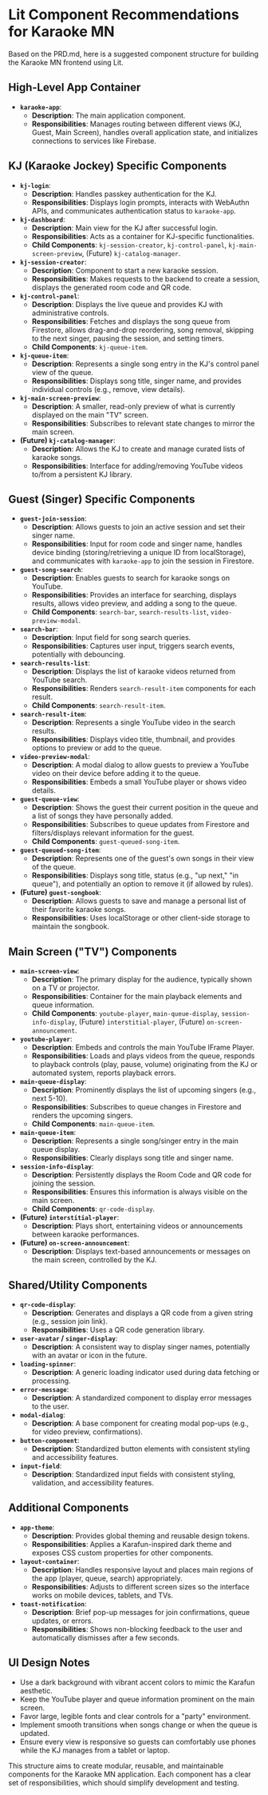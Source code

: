 # Lit Component Recommendations for Karaoke MN

Based on the PRD.md, here is a suggested component structure for building the Karaoke MN frontend using Lit.

## High-Level App Container

*   **`karaoke-app`**:
    *   **Description**: The main application component.
    *   **Responsibilities**: Manages routing between different views (KJ, Guest, Main Screen), handles overall application state, and initializes connections to services like Firebase.

## KJ (Karaoke Jockey) Specific Components

*   **`kj-login`**:
    *   **Description**: Handles passkey authentication for the KJ.
    *   **Responsibilities**: Displays login prompts, interacts with WebAuthn APIs, and communicates authentication status to `karaoke-app`.
*   **`kj-dashboard`**:
    *   **Description**: Main view for the KJ after successful login.
    *   **Responsibilities**: Acts as a container for KJ-specific functionalities.
    *   **Child Components**: `kj-session-creator`, `kj-control-panel`, `kj-main-screen-preview`, (Future) `kj-catalog-manager`.
*   **`kj-session-creator`**:
    *   **Description**: Component to start a new karaoke session.
    *   **Responsibilities**: Makes requests to the backend to create a session, displays the generated room code and QR code.
*   **`kj-control-panel`**:
    *   **Description**: Displays the live queue and provides KJ with administrative controls.
    *   **Responsibilities**: Fetches and displays the song queue from Firestore, allows drag-and-drop reordering, song removal, skipping to the next singer, pausing the session, and setting timers.
    *   **Child Components**: `kj-queue-item`.
*   **`kj-queue-item`**:
    *   **Description**: Represents a single song entry in the KJ's control panel view of the queue.
    *   **Responsibilities**: Displays song title, singer name, and provides individual controls (e.g., remove, view details).
*   **`kj-main-screen-preview`**:
    *   **Description**: A smaller, read-only preview of what is currently displayed on the main "TV" screen.
    *   **Responsibilities**: Subscribes to relevant state changes to mirror the main screen.
*   **(Future) `kj-catalog-manager`**:
    *   **Description**: Allows the KJ to create and manage curated lists of karaoke songs.
    *   **Responsibilities**: Interface for adding/removing YouTube videos to/from a persistent KJ library.

## Guest (Singer) Specific Components

*   **`guest-join-session`**:
    *   **Description**: Allows guests to join an active session and set their singer name.
    *   **Responsibilities**: Input for room code and singer name, handles device binding (storing/retrieving a unique ID from localStorage), and communicates with `karaoke-app` to join the session in Firestore.
*   **`guest-song-search`**:
    *   **Description**: Enables guests to search for karaoke songs on YouTube.
    *   **Responsibilities**: Provides an interface for searching, displays results, allows video preview, and adding a song to the queue.
    *   **Child Components**: `search-bar`, `search-results-list`, `video-preview-modal`.
*   **`search-bar`**:
    *   **Description**: Input field for song search queries.
    *   **Responsibilities**: Captures user input, triggers search events, potentially with debouncing.
*   **`search-results-list`**:
    *   **Description**: Displays the list of karaoke videos returned from YouTube search.
    *   **Responsibilities**: Renders `search-result-item` components for each result.
    *   **Child Components**: `search-result-item`.
*   **`search-result-item`**:
    *   **Description**: Represents a single YouTube video in the search results.
    *   **Responsibilities**: Displays video title, thumbnail, and provides options to preview or add to the queue.
*   **`video-preview-modal`**:
    *   **Description**: A modal dialog to allow guests to preview a YouTube video on their device before adding it to the queue.
    *   **Responsibilities**: Embeds a small YouTube player or shows video details.
*   **`guest-queue-view`**:
    *   **Description**: Shows the guest their current position in the queue and a list of songs they have personally added.
    *   **Responsibilities**: Subscribes to queue updates from Firestore and filters/displays relevant information for the guest.
    *   **Child Components**: `guest-queued-song-item`.
*   **`guest-queued-song-item`**:
    *   **Description**: Represents one of the guest's own songs in their view of the queue.
    *   **Responsibilities**: Displays song title, status (e.g., "up next," "in queue"), and potentially an option to remove it (if allowed by rules).
*   **(Future) `guest-songbook`**:
    *   **Description**: Allows guests to save and manage a personal list of their favorite karaoke songs.
    *   **Responsibilities**: Uses localStorage or other client-side storage to maintain the songbook.

## Main Screen ("TV") Components

*   **`main-screen-view`**:
    *   **Description**: The primary display for the audience, typically shown on a TV or projector.
    *   **Responsibilities**: Container for the main playback elements and queue information.
    *   **Child Components**: `youtube-player`, `main-queue-display`, `session-info-display`, (Future) `interstitial-player`, (Future) `on-screen-announcement`.
*   **`youtube-player`**:
    *   **Description**: Embeds and controls the main YouTube IFrame Player.
    *   **Responsibilities**: Loads and plays videos from the queue, responds to playback controls (play, pause, volume) originating from the KJ or automated system, reports playback errors.
*   **`main-queue-display`**:
    *   **Description**: Prominently displays the list of upcoming singers (e.g., next 5-10).
    *   **Responsibilities**: Subscribes to queue changes in Firestore and renders the upcoming singers.
    *   **Child Components**: `main-queue-item`.
*   **`main-queue-item`**:
    *   **Description**: Represents a single song/singer entry in the main queue display.
    *   **Responsibilities**: Clearly displays song title and singer name.
*   **`session-info-display`**:
    *   **Description**: Persistently displays the Room Code and QR code for joining the session.
    *   **Responsibilities**: Ensures this information is always visible on the main screen.
    *   **Child Components**: `qr-code-display`.
*   **(Future) `interstitial-player`**:
    *   **Description**: Plays short, entertaining videos or announcements between karaoke performances.
*   **(Future) `on-screen-announcement`**:
    *   **Description**: Displays text-based announcements or messages on the main screen, controlled by the KJ.

## Shared/Utility Components

*   **`qr-code-display`**:
    *   **Description**: Generates and displays a QR code from a given string (e.g., session join link).
    *   **Responsibilities**: Uses a QR code generation library.
*   **`user-avatar` / `singer-display`**:
    *   **Description**: A consistent way to display singer names, potentially with an avatar or icon in the future.
*   **`loading-spinner`**:
    *   **Description**: A generic loading indicator used during data fetching or processing.
*   **`error-message`**:
    *   **Description**: A standardized component to display error messages to the user.
*   **`modal-dialog`**:
    *   **Description**: A base component for creating modal pop-ups (e.g., for video preview, confirmations).
*   **`button-component`**:
    *   **Description**: Standardized button elements with consistent styling and accessibility features.
*   **`input-field`**:
    *   **Description**: Standardized input fields with consistent styling, validation, and accessibility features.

## Additional Components

*   **`app-theme`**:
    *   **Description**: Provides global theming and reusable design tokens.
    *   **Responsibilities**: Applies a Karafun-inspired dark theme and exposes CSS custom properties for other components.
*   **`layout-container`**:
    *   **Description**: Handles responsive layout and places main regions of the app (player, queue, search) appropriately.
    *   **Responsibilities**: Adjusts to different screen sizes so the interface works on mobile devices, tablets, and TVs.
*   **`toast-notification`**:
    *   **Description**: Brief pop-up messages for join confirmations, queue updates, or errors.
    *   **Responsibilities**: Shows non-blocking feedback to the user and automatically dismisses after a few seconds.

## UI Design Notes

* Use a dark background with vibrant accent colors to mimic the Karafun aesthetic.
* Keep the YouTube player and queue information prominent on the main screen.
* Favor large, legible fonts and clear controls for a "party" environment.
* Implement smooth transitions when songs change or when the queue is updated.
* Ensure every view is responsive so guests can comfortably use phones while the KJ manages from a tablet or laptop.

This structure aims to create modular, reusable, and maintainable components for the Karaoke MN application. Each component has a clear set of responsibilities, which should simplify development and testing.
